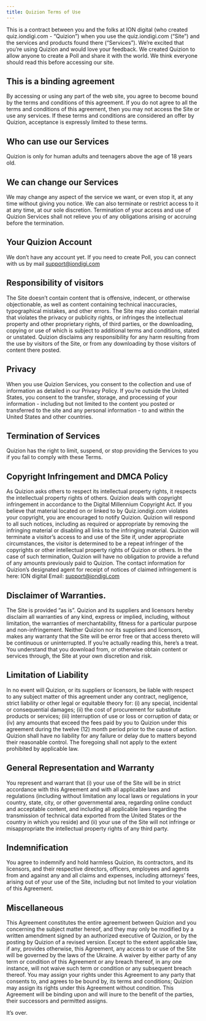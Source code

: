 ```yaml
---
title: Quizion Terms of Use
---
```


This is a contract between you and the folks at ION digital (who created quiz.iondigi.com - “Quizion”) when you use the quiz.iondigi.com (“Site”) and the services and products found there (“Services”).
We’re excited that you’re using Quizion and would love your feedback. We created Quizion to allow anyone to create a Poll and share it with the world. We think everyone should read this before accessing our site.

## This is a binding agreement

By accessing or using any part of the web site, you agree to become bound by the terms and conditions of this agreement. If you do not agree to all the terms and conditions of this agreement, then you may not access the Site or use any services. If these terms and conditions are considered an offer by Quizion, acceptance is expressly limited to these terms.

## Who can use our Services

Quizion is only for human adults and teenagers above the age of 18 years old. 

## We can change our Services

We may change any aspect of the service we want, or even stop it, at any time without giving you notice. We can also terminate or restrict access to it at any time, at our sole discretion. Termination of your access and use of Quizion Services shall not relieve you of any obligations arising or accruing before the termination.

## Your Quizion Account

We don’t have any account yet. If you need to create Poll,  you can connect with us by mail support@iondigi.com

## Responsibility of visitors

The Site doesn’t contain content that is offensive, indecent, or otherwise objectionable, as well as content containing technical inaccuracies, typographical mistakes, and other errors. The Site may also contain material that violates the privacy or publicity rights, or infringes the intellectual property and other proprietary rights, of third parties, or the downloading, copying or use of which is subject to additional terms and conditions, stated or unstated. Quizion disclaims any responsibility for any harm resulting from the use by visitors of the Site, or from any downloading by those visitors of content there posted.

## Privacy

When you use Quizion Services, you consent to the collection and use of information as detailed in our Privacy Policy. If you’re outside the United States, you consent to the transfer, storage, and processing of your information - including but not limited to the content you posted or transferred to the site and any personal information - to and within the United States and other countries.

## Termination of Services

Quizion has the right to limit, suspend, or stop providing the Services to you if you fail to comply with these Terms.

## Copyright Infringement and DMCA Policy

As Quizion asks others to respect its intellectual property rights, it respects the intellectual property rights of others. Quizion deals with copyright infringement in accordance to the Digital Millennium Copyright Act. If you believe that material located on or linked to by Quiz.iondigi.com violates your copyright, you are encouraged to notify Quizion. Quizion will respond to all such notices, including as required or appropriate by removing the infringing material or disabling all links to the infringing material. Quizion will terminate a visitor’s access to and use of the Site if, under appropriate circumstances, the visitor is determined to be a repeat infringer of the copyrights or other intellectual property rights of Quizion or others. In the case of such termination, Quizion will have no obligation to provide a refund of any amounts previously paid to Quizion.
The contact information for Quizion’s designated agent for receipt of notices of claimed infringement is here:
ION digital
Email: support@iondigi.com

## Disclaimer of Warranties.

The Site is provided “as is”. Quizion and its suppliers and licensors hereby disclaim all warranties of any kind, express or implied, including, without limitation, the warranties of merchantability, fitness for a particular purpose and non-infringement. Neither Quizion nor its suppliers and licensors, makes any warranty that the Site will be error free or that access thereto will be continuous or uninterrupted. If you’re actually reading this, here’s a treat. You understand that you download from, or otherwise obtain content or services through, the Site at your own discretion and risk.

## Limitation of Liability

In no event will Quizion, or its suppliers or licensors, be liable with respect to any subject matter of this agreement under any contract, negligence, strict liability or other legal or equitable theory for: (i) any special, incidental or consequential damages; (ii) the cost of procurement for substitute products or services; (iii) interruption of use or loss or corruption of data; or (iv) any amounts that exceed the fees paid by you to Quizion under this agreement during the twelve (12) month period prior to the cause of action. Quizion shall have no liability for any failure or delay due to matters beyond their reasonable control. The foregoing shall not apply to the extent prohibited by applicable law.

## General Representation and Warranty

You represent and warrant that (i) your use of the Site will be in strict accordance with this Agreement and with all applicable laws and regulations (including without limitation any local laws or regulations in your country, state, city, or other governmental area, regarding online conduct and acceptable content, and including all applicable laws regarding the transmission of technical data exported from the United States or the country in which you reside) and (ii) your use of the Site will not infringe or misappropriate the intellectual property rights of any third party.

## Indemnification

You agree to indemnify and hold harmless Quizion, its contractors, and its licensors, and their respective directors, officers, employees and agents from and against any and all claims and expenses, including attorneys’ fees, arising out of your use of the Site, including but not limited to your violation of this Agreement.

## Miscellaneous

This Agreement constitutes the entire agreement between Quizion and you concerning the subject matter hereof, and they may only be modified by a written amendment signed by an authorized executive of Quizion, or by the posting by Quizion of a revised version. Except to the extent applicable law, if any, provides otherwise, this Agreement, any access to or use of the Site will be governed by the laws of the Ukraine. A waiver by either party of any term or condition of this Agreement or any breach thereof, in any one instance, will not waive such term or condition or any subsequent breach thereof. You may assign your rights under this Agreement to any party that consents to, and agrees to be bound by, its terms and conditions; Quizion may assign its rights under this Agreement without condition. This Agreement will be binding upon and will inure to the benefit of the parties, their successors and permitted assigns.
 
It’s over.



